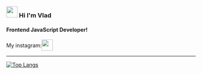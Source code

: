 <h3> <img width="30px" src="https://blog.joypixels.com/content/images/2019/06/waving_hand_sign_1024.gif"> Hi I'm Vlad</h3><h4>Frontend JavaScript Developer!</h4>
<div style="display: flex; align-items: center;">My instagram: 
<a href="https://instagram.com/obezyankaa?igshid=YmMyMTA2M2Y=" target="_blank"><img width="30px" src="https://cdn-icons-png.flaticon.com/512/174/174855.png" alt"logo instagram"></a>
</div>
<hr>

[![Top Langs](https://github-readme-stats.vercel.app/api/top-langs/?username=obezyankaa&layout=compact&theme=tokyonight)](https://github.com/Obezyankaa/github-readme-stats)
